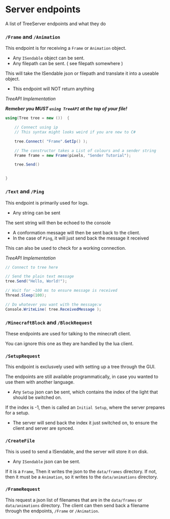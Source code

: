 # Server endpoints

A list of TreeServer endpoints and what they do

### `/Frame` and `/Animation`

This endpoint is for receiving a `Frame` or `Animation` object.

+ Any `ISendable` object can be sent.
+ Any filepath can be sent. ( see filepath somewhere )

This will take the ISendable json or filepath and translate it into a useable object.

+ This endpoint will NOT return anything

_TreeAPI Implementation_

**_Remeber you MUST `using TreeAPI` at the top of your file!_**

```cs
using(Tree tree = new ())  {

    // Connect using ip 
    // This syntax might looks weird if you are new to C#  

    tree.Connect( "Frame".GetIp() );

    // The constructor takes a List of colours and a sender string
    Frame frame = new Frame(pixels, "Sender Tutorial");

    tree.Send()


}
```

### `/Text` and `/Ping`

This endpoint is primarily used for logs.

+ Any string can be sent 

The sent string will then be echoed to the console

+ A conformation message will then be sent back to the client.
+ In the case of `Ping`, it will just send back the message it received

This can also be used to check for a working connection.

_TreeAPI Implementation_

```cs
// Connect to tree here 

// Send the plain text message
tree.Send("Hello, World!");

// Wait for ~100 ms to ensure message is received 
Thread.Sleep(100);

// Do whatever you want with the message:w
Console.WriteLine( tree.ReceivedMessage );
```

### `/MinecraftBlock` and `/BlockRequest`

These endpoints are used for talking to the minecraft client.

You can ignore this one as they are handled by the lua client.

### `/SetupRequest`

This endpoint is exclusvely used with setting up a tree through the GUI.

The endpoints are still available programmatically, in case you wanted to use them with another language.

+ Any `Setup` json can be sent, which contains the index of the light that should be switched on.

If the index is -1, then is called an `Initial Setup`, where the server prepares for a setup.

+ The server will send back the index it just switched on, to ensure the client and server are synced.

### `/CreateFile`

This is used to send a ISendable, and the server will store it on disk.

+ Any `ISendable` json can be sent.

If it is a `Frame`, Then it writes the json to the `data/frames` directory.
If not, then it must be a `Animation`, so it writes to the `data/animations` directory.

### `/FrameRequest`

This request a json list of filenames that are in the `data/frames` or `data/animations` directory.
The client can then send back a filename through the endpoints, `/Frame` or `/Animation`.








